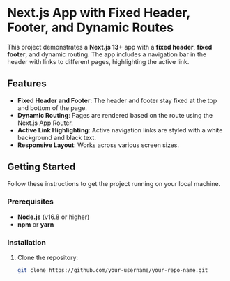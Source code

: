 # Next.js App with Fixed Header, Footer, and Dynamic Routes

This project demonstrates a **Next.js 13+** app with a **fixed header**, **fixed footer**, and dynamic routing. The app includes a navigation bar in the header with links to different pages, highlighting the active link.

## Features

- **Fixed Header and Footer**: The header and footer stay fixed at the top and bottom of the page.
- **Dynamic Routing**: Pages are rendered based on the route using the Next.js App Router.
- **Active Link Highlighting**: Active navigation links are styled with a white background and black text.
- **Responsive Layout**: Works across various screen sizes.

## Getting Started

Follow these instructions to get the project running on your local machine.

### Prerequisites

- **Node.js** (v16.8 or higher)
- **npm** or **yarn**

### Installation

1. Clone the repository:

   ```bash
   git clone https://github.com/your-username/your-repo-name.git
